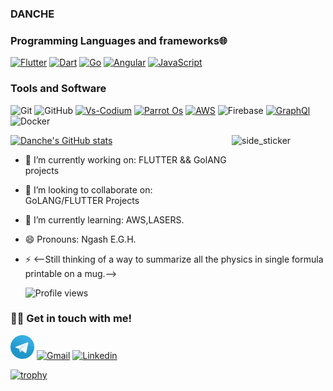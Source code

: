 
<h3>DANCHE<h3/>
  
  ### Programming Languages and frameworks🌐
  [![Flutter](https://img.shields.io/badge/Flutter-%2302569B.svg?style=for-the-badge&logo=Flutter&logoColor=white)](https://flutter.dev/)
  [![Dart](https://img.shields.io/badge/dart-%230175C2.svg?style=for-the-badge&Link=https:google.com&logo=dart&logoColor=white)](https://dart.dev/)
  [![Go](https://img.shields.io/badge/go-%2300ADD8.svg?style=for-the-badge&logo=go&logoColor=white)](https://go.dev/)
  [![Angular](https://img.shields.io/badge/-Angular-%23DD0031?style=for-the-badge&logo=Angular&logoColor=white)](https://angular.io/)
  [![JavaScript](https://img.shields.io/badge/javascript-%23323330.svg?style=for-the-badge&logo=javascript&logoColor=%23F7DF1E)](https://www.javascript.com/)
  ### Tools and Software
  ![Git](https://img.shields.io/badge/git-%23F05033.svg?style=for-the-badge&logo=git&logoColor=white)
  ![GitHub](https://img.shields.io/badge/github-%23121011.svg?style=for-the-badge&logo=github&logoColor=white)
  [![Vs-Codium](https://img.shields.io/badge/-VSCodium%20%20-%2304356A?style=for-the-badge&logo=visual-studio-code&logoColor=white)](https://vscodium.com/)
  [![Parrot Os](https://img.shields.io/badge/-Parrot%20OS%20%20-%2304356A?style=for-the-badge&logo=Debian&logoColor=white)](https://www.parrotsec.org/)
  [![AWS](https://img.shields.io/badge/-AWS%20%20-%23EC7211?style=for-the-badge&logo=amazon&logoColor=white)](https://aws.amazon.com/)
  ![Firebase](https://img.shields.io/badge/firebase-%23039BE5.svg?style=for-the-badge&logo=firebase)
  [![GraphQl](https://img.shields.io/badge/-GrahQl-ff69b4?style=for-the-badge&logo=graphql)](https://graphql.org/)
  ![Docker](https://img.shields.io/badge/docker-%230db7ed.svg?style=for-the-badge&logo=docker&logoColor=white)
 
  
  
<img align="right" width=150px height=150px alt="side_sticker" src="https://media.giphy.com/media/TEnXkcsHrP4YedChhA/giphy.gif" />

[![Danche's GitHub stats](https://github-readme-stats.vercel.app/api?username=Genialngash&count_private=true&theme=dracula&show_icons=true)](https://github.com/anuraghazra/github-readme-stats)

- 🔭 I’m currently working on: FLUTTER && GolANG projects
- 👯 I’m looking to collaborate on: GoLANG/FLUTTER Projects
- 🌱 I’m currently learning:  AWS,LASERS.
- 😄 Pronouns: Ngash E.G.H.
- ⚡ <--Still thinking of a way to summarize all the physics in single formula printable on a mug.-->

  ![Profile views](https://gpvc.arturio.dev/Genialngash)  

<h3> 🤝🏻 Get in touch with me! </h3>

[<img src="https://raw.githubusercontent.com/github/explore/80688e429a7d4ef2fca1e82350fe8e3517d3494d/topics/telegram/telegram.png" alt="telegram" width="38">](https://t.me/Algorithm1001)
[![Gmail](https://img.shields.io/badge/Gmail-D14836?style=for-the-badge&logo=gmail&logoColor=white)](mailto:ngangadanche@gmail.com)
[![Linkedin](https://img.shields.io/badge/LinkedIn-0077B5?logo=linkedin&logoColor=white)](https://www.linkedin.com/in/danchengash/)   
  
[![trophy](https://github-profile-trophy.vercel.app/?username=danchengash)](https://github.com/ryo-ma/github-profile-trophy?row=2&column=3)

